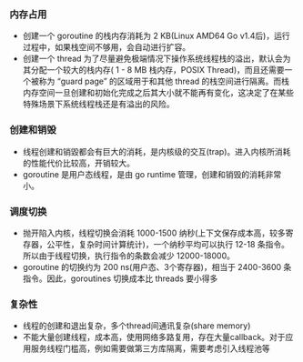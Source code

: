 ### 内存占用
- 创建一个 goroutine 的栈内存消耗为 2 KB(Linux AMD64 Go v1.4后)，运行过程中，如果栈空间不够用，会自动进行扩容。
- 创建一个 thread 为了尽量避免极端情况下操作系统线程栈的溢出，默认会为其分配一个较大的栈内存( 1 - 8 MB 栈内存，POSIX Thread)，而且还需要一个被称为 “guard page” 的区域用于和其他 thread 的栈空间进行隔离。而栈内存空间一旦创建和初始化完成之后其大小就不能再有变化，这决定了在某些特殊场景下系统线程栈还是有溢出的风险。

### 创建和销毁
- 线程创建和销毀都会有巨大的消耗，是内核级的交互(trap)。进入内核所消耗的性能代价比较高，开销较大。
- goroutine 是用户态线程，是由 go runtime 管理，创建和销毁的消耗非常小。

### 调度切换
- 抛开陷入内核，线程切换会消耗 1000-1500 纳秒(上下文保存成本高，较多寄存器，公平性，复杂时间计算统计)，一个纳秒平均可以执行 12-18 条指令。所以由于线程切换，执行指令的条数会减少 12000-18000。
- goroutine 的切换约为 200 ns(用户态、3个寄存器)，相当于 2400-3600 条指令。因此，goroutines 切换成本比 threads 要小得多

### 复杂性
- 线程的创建和退出复杂，多个thread间通讯复杂(share memory)
- 不能大量创建线程，成本高，使用网络多路复用，存在大量callback。对于应用服务线程门槛高，例如需要做第三方库隔离，需要考虑引入线程池等